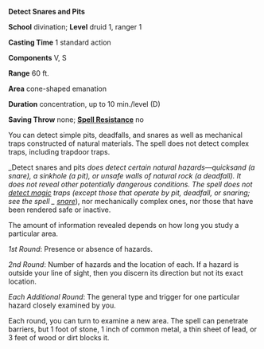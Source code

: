  **Detect Snares and Pits**

**School** divination; **Level** druid 1, ranger 1

**Casting Time** 1 standard action

**Components** V, S

**Range** 60 ft.

**Area** cone-shaped emanation

**Duration** concentration, up to 10 min./level (D)

**Saving Throw** none; **[Spell Resistance](../glossary#_spell-resistance)** no

You can detect simple pits, deadfalls, and snares as well as mechanical traps constructed of natural materials. The spell does not detect complex traps, including trapdoor traps.

_Detect snares and pits _does detect certain natural hazards—quicksand (a snare), a sinkhole (a pit), or unsafe walls of natural rock (a deadfall). It does not reveal other potentially dangerous conditions. The spell does not [detect magic](detectMagic#_detect-magic) traps (except those that operate by pit, deadfall, or snaring; see the spell _ [snare](snare#_snare)_), nor mechanically complex ones, nor those that have been rendered safe or inactive.

The amount of information revealed depends on how long you study a particular area.

_1st Round_: Presence or absence of hazards.

_2nd Round_: Number of hazards and the location of each. If a hazard is outside your line of sight, then you discern its direction but not its exact location.

_Each Additional Round_: The general type and trigger for one particular hazard closely examined by you.

Each round, you can turn to examine a new area. The spell can penetrate barriers, but 1 foot of stone, 1 inch of common metal, a thin sheet of lead, or 3 feet of wood or dirt blocks it.

